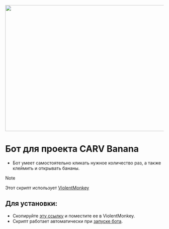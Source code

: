 <p align="center"><img src="https://hashtelegraph.com/wp-content/uploads/2024/09/Banana-Telegram-Game-1024x576.jpg" width="600" height="400" /></p>

# Бот для проекта CARV Banana
- Бот умеет самостоятельно кликать нужное количество раз, а также клеймить и открывать бананы.

> [!NOTE]
> Этот скрипт использует [ViolentMonkey](https://violentmonkey.github.io)

## Для установки:
- Скопируйте [эту ссылку](https://github.com/xorascs/Banana/raw/main/banana.js) и поместите ее в ViolentMonkey.
- Скрипт работает автоматически при [запуске бота](https://t.me/OfficialBananaBot/banana?startapp=referral=P9J4RE).

